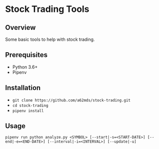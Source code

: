 # Stock Trading Tools

## Overview

Some basic tools to help with stock trading.

## Prerequisites

- Python 3.6+
- Pipenv

## Installation

- `git clone https://github.com/a62mds/stock-trading.git`
- `cd stock-trading`
- `pipenv install`

## Usage

```shell
pipenv run python analyze.py <SYMBOL> [--start|-s=<START-DATE>] [--end|-e=<END-DATE>] [--interval|-i=<INTERVAL>] [--update|-u]
```

